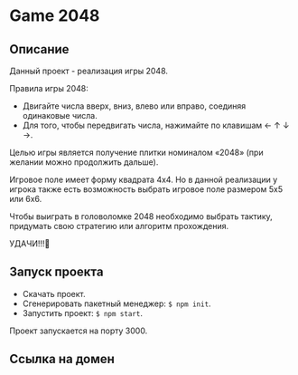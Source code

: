 # Game 2048

## Описание

Данный проект - реализация игры 2048.

Правила игры 2048:

- Двигайте числа вверх, вниз, влево или вправо, соединяя одинаковые числа.
- Для того, чтобы передвигать числа, нажимайте по клавишам ← ↑ ↓ →.

Целью игры является получение плитки номиналом «2048» (при желании можно продолжить дальше).

Игровое поле имеет форму квадрата 4x4. Но в данной реализации у игрока также есть возможность выбрать игровое поле размером 5x5 или 6x6.

Чтобы выиграть в головоломке 2048 необходимо выбрать тактику, придумать свою стратегию или алгоритм прохождения.

УДАЧИ!!!🙂

## Запуск проекта

- Скачать проект.
- Сгенерировать пакетный менеджер: `$ npm init`.
- Запустить проект: `$ npm start`.

Проект запускается на порту 3000.

## Ссылка на домен
